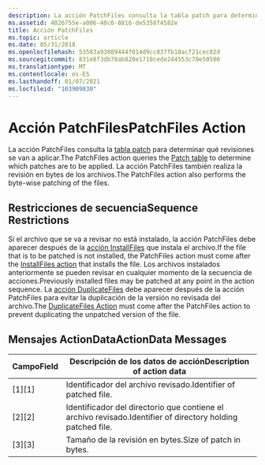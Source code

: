 ```yaml
---
description: La acción PatchFiles consulta la tabla patch para determinar qué revisiones se van a aplicar. La acción PatchFiles también realiza la revisión en bytes de los archivos.
ms.assetid: 4026755e-a006-40c0-8816-de5358f4582e
title: Acción PatchFiles
ms.topic: article
ms.date: 05/31/2018
ms.openlocfilehash: 53583a93089444f014d9cc837fb18acf21cec82d
ms.sourcegitcommit: 831e8f3db78ab820e1710cede244553c70e50500
ms.translationtype: MT
ms.contentlocale: es-ES
ms.lasthandoff: 01/07/2021
ms.locfileid: "103909830"
---
```

# <a name="patchfiles-action"></a><span data-ttu-id="68afd-104">Acción PatchFiles</span><span class="sxs-lookup"><span data-stu-id="68afd-104">PatchFiles Action</span></span>

<span data-ttu-id="68afd-105">La acción PatchFiles consulta la [tabla patch](patch-table.md) para determinar qué revisiones se van a aplicar.</span><span class="sxs-lookup"><span data-stu-id="68afd-105">The PatchFiles action queries the [Patch table](patch-table.md) to determine which patches are to be applied.</span></span> <span data-ttu-id="68afd-106">La acción PatchFiles también realiza la revisión en bytes de los archivos.</span><span class="sxs-lookup"><span data-stu-id="68afd-106">The PatchFiles action also performs the byte-wise patching of the files.</span></span>

## <a name="sequence-restrictions"></a><span data-ttu-id="68afd-107">Restricciones de secuencia</span><span class="sxs-lookup"><span data-stu-id="68afd-107">Sequence Restrictions</span></span>

<span data-ttu-id="68afd-108">Si el archivo que se va a revisar no está instalado, la acción PatchFiles debe aparecer después de la [acción InstallFiles](installfiles-action.md) que instala el archivo.</span><span class="sxs-lookup"><span data-stu-id="68afd-108">If the file that is to be patched is not installed, the PatchFiles action must come after the [InstallFiles action](installfiles-action.md) that installs the file.</span></span> <span data-ttu-id="68afd-109">Los archivos instalados anteriormente se pueden revisar en cualquier momento de la secuencia de acciones.</span><span class="sxs-lookup"><span data-stu-id="68afd-109">Previously installed files may be patched at any point in the action sequence.</span></span> <span data-ttu-id="68afd-110">La [acción DuplicateFiles](duplicatefiles-action.md) debe aparecer después de la acción PatchFiles para evitar la duplicación de la versión no revisada del archivo.</span><span class="sxs-lookup"><span data-stu-id="68afd-110">The [DuplicateFiles Action](duplicatefiles-action.md) must come after the PatchFiles action to prevent duplicating the unpatched version of the file.</span></span>

## <a name="actiondata-messages"></a><span data-ttu-id="68afd-111">Mensajes ActionData</span><span class="sxs-lookup"><span data-stu-id="68afd-111">ActionData Messages</span></span>



| <span data-ttu-id="68afd-112">Campo</span><span class="sxs-lookup"><span data-stu-id="68afd-112">Field</span></span> | <span data-ttu-id="68afd-113">Descripción de los datos de acción</span><span class="sxs-lookup"><span data-stu-id="68afd-113">Description of action data</span></span>                    |
|-------|-----------------------------------------------|
| <span data-ttu-id="68afd-114">\[1\]</span><span class="sxs-lookup"><span data-stu-id="68afd-114">\[1\]</span></span> | <span data-ttu-id="68afd-115">Identificador del archivo revisado.</span><span class="sxs-lookup"><span data-stu-id="68afd-115">Identifier of patched file.</span></span>                   |
| <span data-ttu-id="68afd-116">\[2\]</span><span class="sxs-lookup"><span data-stu-id="68afd-116">\[2\]</span></span> | <span data-ttu-id="68afd-117">Identificador del directorio que contiene el archivo revisado.</span><span class="sxs-lookup"><span data-stu-id="68afd-117">Identifier of directory holding patched file.</span></span> |
| <span data-ttu-id="68afd-118">\[3\]</span><span class="sxs-lookup"><span data-stu-id="68afd-118">\[3\]</span></span> | <span data-ttu-id="68afd-119">Tamaño de la revisión en bytes.</span><span class="sxs-lookup"><span data-stu-id="68afd-119">Size of patch in bytes.</span></span>                       |



 

 

 



